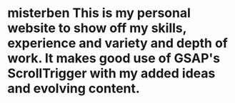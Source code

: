 # misterben This is my personal website to show off my skills, experience and variety and depth of work. It makes good use of GSAP's ScrollTrigger with my added ideas and evolving content.
